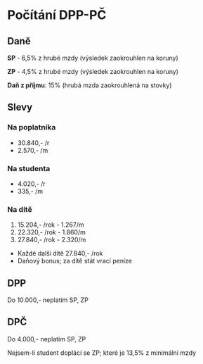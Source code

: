 # Počítání DPP-PČ

## Daně

**SP** - 6,5% z hrubé mzdy (výsledek zaokrouhlen na koruny)

**ZP** - 4,5% z hrubé mzdy (výsledek zaokrouhlen na koruny)

**Daň z příjmu**: 15% (hrubá mzda zaokrouhlená na stovky)

## Slevy

### Na poplatníka

- 30.840,- /r
- 2.570,- /m

### Na studenta

- 4.020,- /r
- 335,-  /m

### Na dítě

1. 15.204,- /rok - 1.267/m
2. 22.320,- /rok - 1.860/m
3. 27.840,- /rok - 2.320/m

- Každé další dítě 27.840,- /rok
- Daňový bonus; za dítě stát vrací peníze

## DPP

Do 10.000,- neplatím SP, ZP

## DPČ

Do 4.000,- neplatím SP, ZP

Nejsem-li student doplácí se ZP; které je 13,5% z minimální mzdy
